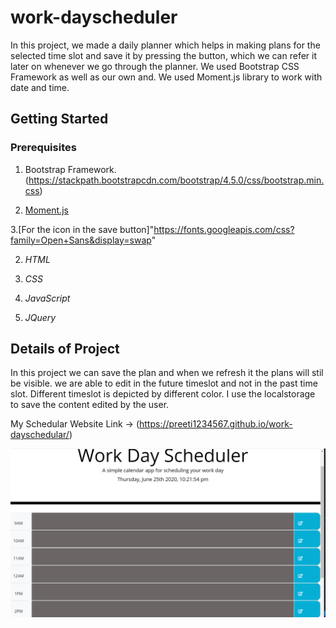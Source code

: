 # work-dayscheduler

In this project, we made a daily planner which helps in making plans for the selected time slot and save it by pressing the button, which we can refer it later on whenever we go through the planner. We used  Bootstrap CSS Framework as well as our own and. We used  Moment.js library to work with date and time. 
 

## Getting Started

### Prerequisites
1. Bootstrap Framework.(https://stackpath.bootstrapcdn.com/bootstrap/4.5.0/css/bootstrap.min.css)

2. [Moment.js](https://momentjs.com/)

3.[For the icon in the save button]"https://fonts.googleapis.com/css?family=Open+Sans&display=swap"

2. *HTML*

3. *CSS*

4. *JavaScript*

5. *JQuery*


##  Details of Project

In this project we can save the plan and when we refresh it the plans will stil be visible. we are able to edit in the future timeslot and not in the past time slot. Different timeslot is depicted by different color. I use the localstorage to save the content edited by the user. 

My Schedular Website Link ->  (https://preeti1234567.github.io/work-dayschedular/)

![Snapshot](workschedular.png)

